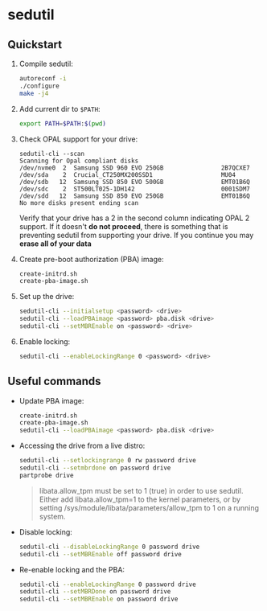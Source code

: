 # sedutil
## Quickstart
1. Compile sedutil:
	```bash
	autoreconf -i
	./configure
	make -j4
	```
2. Add current dir to `$PATH`:
	```bash
	export PATH=$PATH:$(pwd)
	```
3. Check OPAL support for your drive:
	```
	sedutil-cli --scan
	Scanning for Opal compliant disks
	/dev/nvme0  2  Samsung SSD 960 EVO 250GB                2B7QCXE7
	/dev/sda    2  Crucial_CT250MX200SSD1                   MU04    
	/dev/sdb   12  Samsung SSD 850 EVO 500GB                EMT01B6Q
	/dev/sdc    2  ST500LT025-1DH142                        0001SDM7
	/dev/sdd   12  Samsung SSD 850 EVO 250GB                EMT01B6Q
	No more disks present ending scan
	```
	Verify that your drive has a 2 in the second column indicating OPAL 2 support. If it doesn't  **do not proceed**, there is something that is preventing sedutil from supporting your drive. If you continue you may  **erase all of your data**  
	
4. Create pre-boot authorization (PBA) image:
	```bash
	create-initrd.sh
	create-pba-image.sh
	```
5. Set up the drive:
	```bash
	sedutil-cli --initialsetup <password> <drive>
	sedutil-cli --loadPBAimage <password> pba.disk <drive>
	sedutil-cli --setMBREnable on <password> <drive>
	```
6. Enable locking:
	```bash
	sedutil-cli --enableLockingRange 0 <password> <drive>
	```

## Useful commands

* Update PBA image:
	```bash
	create-initrd.sh
	create-pba-image.sh
	sedutil-cli --loadPBAimage <password> pba.disk <drive>
	```
* Accessing the drive from a live distro:
	```bash
	sedutil-cli --setlockingrange 0 rw password drive  
	sedutil-cli --setmbrdone on password drive
	partprobe drive
	```
	> libata.allow_tpm must be set to 1 (true) in order to use sedutil. Either add libata.allow_tpm=1 to the kernel parameters, or by setting /sys/module/libata/parameters/allow_tpm to 1 on a running system.  
  
* Disable locking:
	```bash
	sedutil-cli --disableLockingRange 0 password drive
	sedutil-cli --setMBREnable off password drive
	```
* Re-enable locking and the PBA:
	```bash
	sedutil-cli --enableLockingRange 0 password drive  
	sedutil-cli --setMBRDone on password drive  
	sedutil-cli --setMBREnable on password drive
	```

